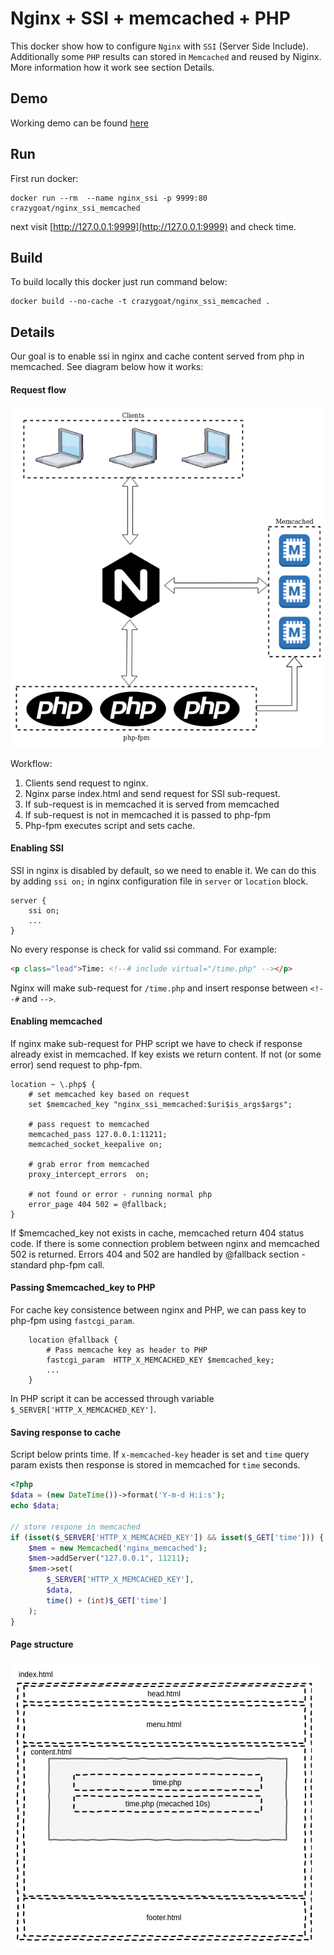 # Nginx + SSI + memcached + PHP
This docker show how to configure `Nginx` with `SSI` (Server Side
Include). Additionally some `PHP` results can stored in `Memcached` and
reused by Niginx. More information how it work see section Details.

## Demo
Working demo can be found [here](https://demo-nginx-ssi.crazy-goat.com/)

## Run
First run docker: 

```shell
docker run --rm  --name nginx_ssi -p 9999:80 crazygoat/nginx_ssi_memcached
```

next visit [http://127.0.0.1:9999](http://127.0.0.1:9999) and check 
time.

## Build
To build locally this docker just run command below:

```shell
docker build --no-cache -t crazygoat/nginx_ssi_memcached .
```

## Details
Our goal is to enable ssi in nginx and cache content served from
php in memcached. See diagram below how it works:


#### Request flow
![Nginx SSI](https://github.com/crazy-goat/nginx_ssi_memcached/blob/master/docs/nginx-ssi.png)

Workflow:
1. Clients send request to nginx.
1. Nginx parse index.html and send request for SSI sub-request.
1. If sub-request is in memcached it is served from memcached
1. If sub-request is not in memcached it is passed to php-fpm 
1. Php-fpm executes script and sets cache.

#### Enabling SSI
SSI in nginx is disabled by default, so we need to enable it. We can do this
by adding `ssi on;` in nginx configuration file in `server` or `location` block.

```
server {
    ssi on;
    ...
} 
```

No every response is check for valid ssi command. For example:
```html
<p class="lead">Time: <!--# include virtual="/time.php" --></p>
``` 

Nginx will make sub-request for `/time.php` and insert response between
`<!--#` and `-->`.


#### Enabling memcached
If nginx make sub-request for PHP script we have to check if response already exist
in memcached. If key exists we return content. If not (or some error) send
request to php-fpm. 

```
location ~ \.php$ {
    # set memcached key based on request
    set $memcached_key "nginx_ssi_memcached:$uri$is_args$args";
    
    # pass request to memcached
    memcached_pass 127.0.0.1:11211;
    memcached_socket_keepalive on;

    # grab error from memcached
    proxy_intercept_errors  on;

    # not found or error - running normal php
    error_page 404 502 = @fallback;
}
```

If $memcached_key not exists in cache, memcached return 404 status code.
If there is some connection problem between nginx and memcached 502 is returned. 
Errors 404 and 502 are handled by @fallback section - standard php-fpm call.

#### Passing $memcached_key to PHP
For cache key consistence between nginx and PHP, 
we can pass key to php-fpm using `fastcgi_param`.

```
    location @fallback {
        # Pass memcache key as header to PHP
        fastcgi_param  HTTP_X_MEMCACHED_KEY $memcached_key;
        ...
    }
```
In PHP script it can be accessed through variable `$_SERVER['HTTP_X_MEMCACHED_KEY']`.

#### Saving response to cache
Script below prints time. If `x-memcached-key` header is set and `time`
query param exists then response is stored in memcached for `time` seconds. 

```php
<?php
$data = (new DateTime())->format('Y-m-d H:i:s');
echo $data;

// store respone in memcached
if (isset($_SERVER['HTTP_X_MEMCACHED_KEY']) && isset($_GET['time'])) {
    $mem = new Memcached('nginx_memcached');
    $mem->addServer("127.0.0.1", 11211);
    $mem->set(
        $_SERVER['HTTP_X_MEMCACHED_KEY'],
        $data,
        time() + (int)$_GET['time']
    );
}
```

#### Page structure

![SSI Components](https://raw.githubusercontent.com/crazy-goat/nginx_ssi_memcached/master/docs/ssi-components.png)
